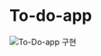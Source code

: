 # To-do-app



![To-Do-app 구현](https://user-images.githubusercontent.com/111476477/207285300-cedd881e-da79-442e-a024-a0fe02862129.gif)

